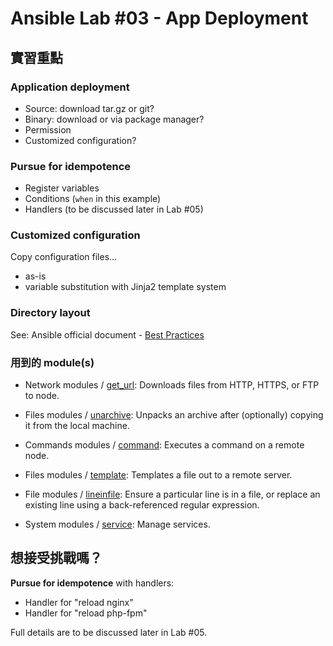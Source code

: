 Ansible Lab #03 - App Deployment
===

## 實習重點

### Application deployment

- Source: download tar.gz or git?
- Binary: download or via package manager?
- Permission
- Customized configuration?


### Pursue for idempotence

- Register variables
- Conditions (`when` in this example)
- Handlers (to be discussed later in Lab #05)


### Customized configuration

Copy configuration files...

- as-is
- variable substitution with Jinja2 template system


### Directory layout

See: Ansible official document - [Best Practices](http://docs.ansible.com/ansible/playbooks_best_practices.html#directory-layout)


### 用到的 module(s)

- Network modules / [get_url](http://docs.ansible.com/ansible/get_url_module.html): Downloads files from HTTP, HTTPS, or FTP to node.

- Files modules / [unarchive](http://docs.ansible.com/ansible/unarchive_module.html): Unpacks an archive after (optionally) copying it from the local machine.

- Commands modules / [command](http://docs.ansible.com/ansible/command_module.html): Executes a command on a remote node.

- Files modules / [template](http://docs.ansible.com/ansible/template_module.html): Templates a file out to a remote server.

- File modules / [lineinfile](http://docs.ansible.com/ansible/lineinfile_module.html): Ensure a particular line is in a file, or replace an existing line using a back-referenced regular expression.

- System modules / [service](http://docs.ansible.com/ansible/service_module.html): Manage services.



## 想接受挑戰嗎？

**Pursue for idempotence** with handlers:

- Handler for "reload nginx"
- Handler for "reload php-fpm"

Full details are to be discussed later in Lab #05.
